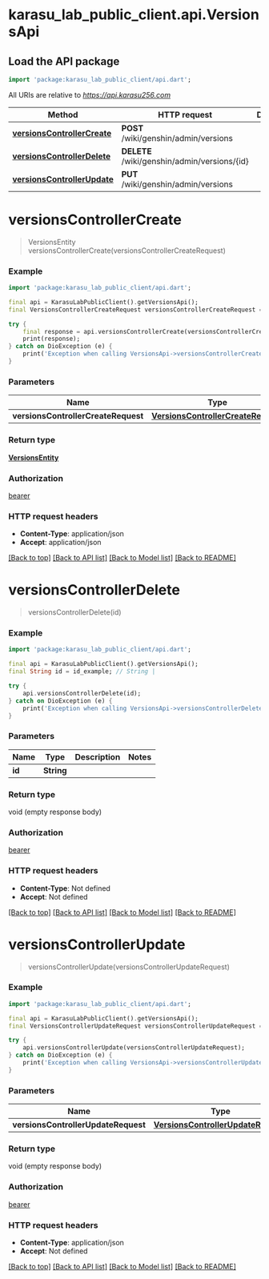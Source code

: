 # karasu_lab_public_client.api.VersionsApi

## Load the API package
```dart
import 'package:karasu_lab_public_client/api.dart';
```

All URIs are relative to *https://api.karasu256.com*

Method | HTTP request | Description
------------- | ------------- | -------------
[**versionsControllerCreate**](VersionsApi.md#versionscontrollercreate) | **POST** /wiki/genshin/admin/versions | 
[**versionsControllerDelete**](VersionsApi.md#versionscontrollerdelete) | **DELETE** /wiki/genshin/admin/versions/{id} | 
[**versionsControllerUpdate**](VersionsApi.md#versionscontrollerupdate) | **PUT** /wiki/genshin/admin/versions | 


# **versionsControllerCreate**
> VersionsEntity versionsControllerCreate(versionsControllerCreateRequest)



### Example
```dart
import 'package:karasu_lab_public_client/api.dart';

final api = KarasuLabPublicClient().getVersionsApi();
final VersionsControllerCreateRequest versionsControllerCreateRequest = ; // VersionsControllerCreateRequest | 

try {
    final response = api.versionsControllerCreate(versionsControllerCreateRequest);
    print(response);
} catch on DioException (e) {
    print('Exception when calling VersionsApi->versionsControllerCreate: $e\n');
}
```

### Parameters

Name | Type | Description  | Notes
------------- | ------------- | ------------- | -------------
 **versionsControllerCreateRequest** | [**VersionsControllerCreateRequest**](VersionsControllerCreateRequest.md)|  | 

### Return type

[**VersionsEntity**](VersionsEntity.md)

### Authorization

[bearer](../README.md#bearer)

### HTTP request headers

 - **Content-Type**: application/json
 - **Accept**: application/json

[[Back to top]](#) [[Back to API list]](../README.md#documentation-for-api-endpoints) [[Back to Model list]](../README.md#documentation-for-models) [[Back to README]](../README.md)

# **versionsControllerDelete**
> versionsControllerDelete(id)



### Example
```dart
import 'package:karasu_lab_public_client/api.dart';

final api = KarasuLabPublicClient().getVersionsApi();
final String id = id_example; // String | 

try {
    api.versionsControllerDelete(id);
} catch on DioException (e) {
    print('Exception when calling VersionsApi->versionsControllerDelete: $e\n');
}
```

### Parameters

Name | Type | Description  | Notes
------------- | ------------- | ------------- | -------------
 **id** | **String**|  | 

### Return type

void (empty response body)

### Authorization

[bearer](../README.md#bearer)

### HTTP request headers

 - **Content-Type**: Not defined
 - **Accept**: Not defined

[[Back to top]](#) [[Back to API list]](../README.md#documentation-for-api-endpoints) [[Back to Model list]](../README.md#documentation-for-models) [[Back to README]](../README.md)

# **versionsControllerUpdate**
> versionsControllerUpdate(versionsControllerUpdateRequest)



### Example
```dart
import 'package:karasu_lab_public_client/api.dart';

final api = KarasuLabPublicClient().getVersionsApi();
final VersionsControllerUpdateRequest versionsControllerUpdateRequest = ; // VersionsControllerUpdateRequest | 

try {
    api.versionsControllerUpdate(versionsControllerUpdateRequest);
} catch on DioException (e) {
    print('Exception when calling VersionsApi->versionsControllerUpdate: $e\n');
}
```

### Parameters

Name | Type | Description  | Notes
------------- | ------------- | ------------- | -------------
 **versionsControllerUpdateRequest** | [**VersionsControllerUpdateRequest**](VersionsControllerUpdateRequest.md)|  | 

### Return type

void (empty response body)

### Authorization

[bearer](../README.md#bearer)

### HTTP request headers

 - **Content-Type**: application/json
 - **Accept**: Not defined

[[Back to top]](#) [[Back to API list]](../README.md#documentation-for-api-endpoints) [[Back to Model list]](../README.md#documentation-for-models) [[Back to README]](../README.md)


